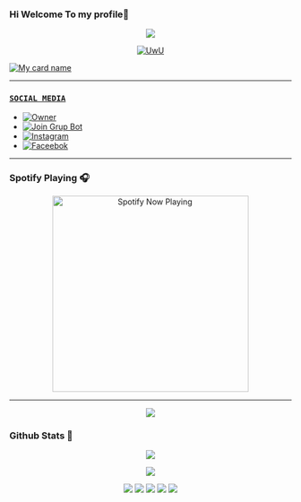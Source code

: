 ### Hi Welcome To my profile👋

<p align="center">
  <img src="https://telegra.ph/file/61d68e7f38b756dd7d689.jpg" />
</p>


<p align="center">
  <a href="https://github.com/takimtod"><img src="http://readme-typing-svg.herokuapp.com?color=FFFF00&center=true&vCenter=true&multiline=false&lines=Hi!+im+a+Newbie;Currently+Learning+Javascript.;Don't+bully+me+>//<" alt="UwU">
</p>

<p 
--------

![My card name](https://cardivo.vercel.app/api?name=takimtod&description=DOOOR,%20WELCOME%20TO%20github%20takimtod%20&image=https://telegra.ph/file/61d68e7f38b756dd7d689.jpg&backgroundColor=%23ecf0f1&instagram=mustakim_hasri&github=takimtod&pattern=leaf&colorPattern=%23eaeaea)

---------

### ```SOCIAL MEDIA```
- [![Owner ](https://img.shields.io/badge/Developer-Takimtod-brightgreen)](https://wa.me/6282194424412)
- [![Join Grup Bot ](https://img.shields.io/badge/Join%20Group-000000?style=social&logo=whatsapp&logoColor=brightgreen)](https://chat.whatsapp.com/DaBXFf82aqwHc03v22E09D) 
- [![Instagram ](https://img.shields.io/badge/Instagram-000000?style=social&logo=instagram&logoColor=ff69b4)](https://instagram.com/mustakim_hasri)
- [![Faceebok ](https://img.shields.io/badge/Facebook-ff007f?style=social&logo=facebook&logoColor=0080ff)](https://facebook.com/Kevin)

------

### Spotify Playing 🎧

<p align="center">
  <a href="https://open.spotify.com/track/3A4FRzgve9BjfKbvVXRIFO?si=d5jDO41rReaZm7ikLJW66Q" target="_blank"><img src="https://now-playing-on-spotify.vercel.app/api/spotify" alt="Spotify Now Playing" width="350"/></a>
</p>

------

<p align="center">
  <img src="https://img.shields.io/badge/-JavaScript-black?style=flat-square&logo=javascript" />


### Github Stats 🚀

<p align="center"><a href="https://github.com/takimtod"><img src="https://github-readme-stats.vercel.app/api?username=takimtod&show_icons=true&theme=radical"></a></p>
<p align="center"><a href="https://github.com/takimtod"><img src="https://github-readme-stats.vercel.app/api/top-langs/?username=takimtod&theme=radical&layout=compact"></a></p>

<p align="center">
    <img src="https://img.shields.io/badge/OS-Linux-blue?&logo=Linux" />
    <img src="https://img.shields.io/badge/OS-Windows-blue?&logo=Windows" />
    <img src="https://img.shields.io/badge/IDE-Xcode-blue?&logo=xcode" />
    <img src="https://img.shields.io/badge/Text%20Editor-Visual%20Studio%20Code-blue?&logo=visual%20studio%20code&logoColor=blue" />
    <img src="https://img.shields.io/badge/Sublime%20Text-gray?&logo=Sublime-Text" />
</p>



